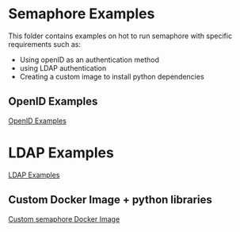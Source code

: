 # Semaphore Examples
This folder contains examples on hot to run semaphore with specific requirements such as:

- Using openID as an authentication method
- using LDAP authentication
- Creating a custom image to install python dependencies


## OpenID Examples
[OpenID Examples](/examples/openid/READM.md)

# LDAP Examples
[LDAP Examples](/examples/ldap/READM.md)

## Custom Docker Image + python libraries
[Custom semaphore Docker Image](/examples/Custom-Python-Libs-On-Docker/READM.md)